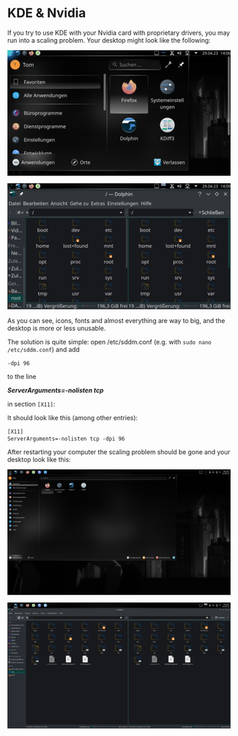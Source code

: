 # KDE & Nvidia

If you try to use KDE with your Nvidia card with proprietary drivers, you may run into a scaling problem. Your desktop might look like the following:

![kde-nvidia-scaling-problem](kde-nvidia-scaling-problem.png)

![kde-nvidia-scaling-problem2](kde-nvidia-scaling-problem2.png)

As you can see, icons, fonts and almost everything are way to big, and the desktop is more or less unusable.

The solution is quite simple: open /etc/sddm.conf (e.g. with `sudo nano /etc/sddm.conf`) and add

```
-dpi 96
```

to the line

_**ServerArguments=-nolisten tcp**_

in section `[X11]`:

It should look like this (among other entries):

```
[X11]
ServerArguments=-nolisten tcp -dpi 96
```

After restarting your computer the scaling problem should be gone and your desktop look like this:

![kde-nvidia-scaling-problem](kde-nvidia-no-scaling-problem.jpg)

![kde-nvidia-scaling-problem2](kde-nvidia-no-scaling-problem2.jpg)
